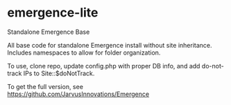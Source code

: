 emergence-lite
=========

Standalone Emergence Base

All base code for standalone Emergence install without site inheritance.  Includes namespaces to allow for folder organization.

To use, clone repo, update config.php with proper DB info, and add do-not-track IPs to Site::$doNotTrack. 

To get the full version, see https://github.com/JarvusInnovations/Emergence
